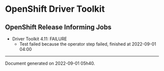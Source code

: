
OpenShift Driver Toolkit
========================

OpenShift Release Informing Jobs
--------------------------------



* Driver Toolkit 4.11: FAILURE
  - Test failed because the operator step failed, finished at 2022-09-01 04:00






---
Document generated on 2022-09-01 05h40.
